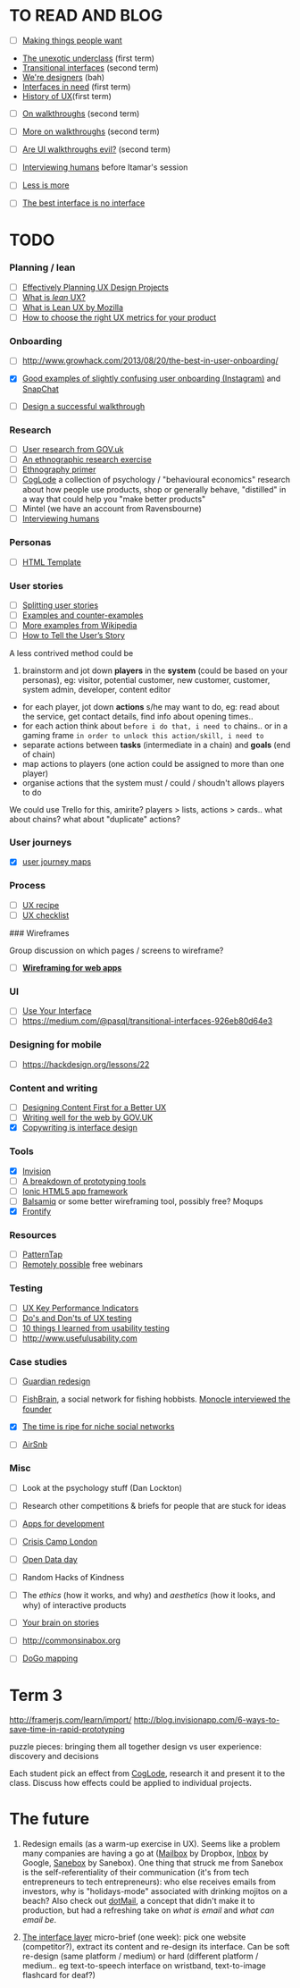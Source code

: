 # TO READ AND BLOG

- [ ] [Making things people want](https://blog.intercom.io/making-things-people-want/)
* [The unexotic underclass](http://miter.mit.edu/the-unexotic-underclass) (first term)
* [Transitional interfaces](https://medium.com/@pasql/transitional-interfaces-926eb80d64e3) (second term)
* [We're designers](http://articles.morganallanknutson.com/were-designers) (bah)
* [Interfaces in need](https://medium.com/@gbks/interfaces-in-need-fa21105102c6) (first term)
* [History of UX](http://blog.invisionapp.com/a-brief-history-of-user-experience)(first term)
- [ ] [On walkthroughs](http://www.dtelepathy.com/blog/design/ux-flows-how-when-to-design-app-walkthrough) (second term)
- [ ] [More on walkthroughs](http://blog.maxrudberg.com/post/38958984259/if-you-see-a-ui-walkthrough-they-blew-it) (second term)
- [ ] [Are UI walkthroughs evil?](http://tapity.com/are-ui-walkthroughs-evil/) (second term)
- [ ] [Interviewing humans](https://medium.com/research-things/interviewing-humans-fa198f809c40) before Itamar's session
- [ ] [Less is more](http://blog.intercom.io/invisible-design)
- [ ] [The best interface is no interface](http://genius.com/Golden-krishna-the-best-interface-is-no-interface-excerpt-chap-14-annotated)




# TODO


### Planning / lean

- [ ] [Effectively Planning UX Design Projects](http://www.smashingmagazine.com/2013/01/24/effectively-planning-ux-design-projects/)
- [ ] [What is *lean* UX?](http://ux.stackexchange.com/questions/38845/what-is-lean-ux-and-where-can-i-learn-more-about-it)
- [ ] [What is Lean UX by Mozilla](http://blog.mozilla.org/ux/2014/06/3623/)
- [ ] [How to choose the right UX metrics for your product](http://www.gv.com/lib/how-to-choose-the-right-ux-metrics-for-your-product)

### Onboarding 

- [ ] http://www.growhack.com/2013/08/20/the-best-in-user-onboarding/
- [x] [Good examples of slightly confusing user onboarding (Instagram)](http://www.useronboard.com/how-instagram-onboards-new-users/) and [SnapChat](http://www.useronboard.com/how-snapchat-onboards-new-users/)
- [ ] [Design a successful walkthrough](http://www.webdesignerdepot.com/2014/07/how-to-design-a-successful-web-app-walkthrough/)


### Research

- [ ] [User research from GOV.uk](https://www.gov.uk/service-manual/user-centred-design/user-research)
- [ ] [An ethnographic research exercise](http://robots.thoughtbot.com/ethnographic-research-exercise)
- [ ] [Ethnography primer](http://www.aiga.org/ethnography-primer/)
- [ ] [CogLode](http://coglode.com) a collection of psychology / "behavioural economics" research about how people use products, shop or generally behave, "distilled" in a way that could help you "make better products"
- [ ] Mintel (we have an account from Ravensbourne)
- [ ] [Interviewing humans](https://medium.com/research-things/interviewing-humans-fa198f809c40)

### Personas

- [ ] [HTML Template](http://blankdots.com/open/personas)

### User stories

- [ ] [Splitting user stories](http://www.agilelearninglabs.com/2013/05/new-quick-reference-guide-for-splitting-user-stories)
- [ ] [Examples and counter-examples](http://blogs.collab.net/agile/user-story-examples-and-counterexamples)
- [ ] [More examples from Wikipedia](http://en.wikipedia.org/wiki/User_story#Examples)
- [ ] [How to Tell the User’s Story](https://www.newfangled.com/how-to-tell-the-users-story/)

A less contrived method could be

1. brainstorm and jot down **players** in the **system** (could be based on your personas), eg: visitor, potential customer, new customer, customer, system admin, developer, content editor
* for each player, jot down **actions** s/he may want to do, eg: read about the service, get contact details, find info about opening times.. 
* for each action think about `before i do that, i need to` chains.. or in a gaming frame `in order to unlock this action/skill, i need to`
* separate actions between **tasks** (intermediate in a chain) and **goals** (end of chain) 
* map actions to players (one action could be assigned to more than one player)
* organise actions that the system must / could / shoudn't allows players to do

We could use Trello for this, amirite? players > lists, actions > cards.. what about chains? what about "duplicate" actions?

### User journeys

- [x] [user journey maps](http://www.elezea.com/2013/05/one-ux-deliverable)

### Process

- [ ] [UX recipe](http://uxrecipe.github.io/)
- [ ] [UX checklist](https://uxchecklist.github.io/)

### Wireframes

Group discussion on which pages / screens to wireframe?
- [ ] [**Wireframing for web apps**](http://blog.intercom.io/wireframing-for-web-apps)

### UI

- [ ] [Use Your Interface](http://useyourinterface.com/)
- [ ] https://medium.com/@pasql/transitional-interfaces-926eb80d64e3

### Designing for mobile

- [ ] https://hackdesign.org/lessons/22

### Content and writing

- [ ] [Designing Content First for a Better UX](https://blog.gathercontent.com/designing-content-first-for-a-better-ux)
- [ ] [Writing well for the web by GOV.UK](https://www.gov.uk/guidance/content-design/writing-for-gov-uk)
- [x] [Copywriting is interface design](https://gettingreal.37signals.com/ch09_Copywriting_is_Interface_Design.php)

### Tools

- [x] [Invision](http://www.invisionapp.com/)
- [ ] [A breakdown of prototyping tools](http://stephenmeszaros.com/posts/prototyping-tools.html)
- [ ] [Ionic HTML5 app framework](http://ionicframework.com)
- [ ] [Balsamiq](https://balsamiq.com/download/) or some better wireframing tool, possibly free? Moqups
- [x] [Frontify](https://frontify.com)

### Resources

- [ ] [PatternTap](http://zurb.com/patterntap)
- [ ] [Remotely possible](http://www.usertesting.com/resources/remotely-possible) free webinars

### Testing 

- [ ] [UX Key Performance Indicators](http://designmodo.com/ux-kpi)
- [ ] [Do's and Don'ts of UX testing](http://blog.oboxthemes.com/the-dos-and-donts-of-user-experience-testing/)
- [ ] [10 things I learned from usability testing](https://blog.kissmetrics.com/100-usability-tests)
- [ ] http://www.usefulusability.com

### Case studies

- [ ] [Guardian redesign](http://www.designweek.co.uk/analysis/how-the-guardian-is-rethinking-its-digital-design-language/3038526.article)
- [ ] [FishBrain](http://www.fishbrain.com), a social network for fishing hobbists. [Monocle interviewed the founder](http://monocle.com/radio/shows/the-entrepreneurs/173)
- [X] [The time is ripe for niche social networks](http://pando.com/2013/10/16/the-time-is-ripe-for-a-new-wave-of-niche-social-networks)
- [ ] [AirSnb](http://www.airsnb.com)


### Misc
- [ ] Look at the psychology stuff (Dan Lockton)
- [ ] Research other competitions & briefs for people that are stuck for ideas
- [ ] [Apps for development](http://data.worldbank.org/news/apps-for-development)
- [ ] [Crisis Camp London](http://wiki.crisiscommons.eu/wiki/Crisis_Camp_London)
- [ ] [Open Data day](http://opendataday.org)
- [ ] Random Hacks of Kindness
- [ ] The *ethics* (how it works, and why) and *aesthetics* (how it looks, and why) of interactive products
- [ ] [Your brain on stories](http://www.blog.theteamw.com/2014/11/04/your-brain-on-stories)
- [ ] http://commonsinabox.org
- [ ] [DoGo mapping](http://uxmag.com/articles/adapting-information-architecture-for-lean-and-agile-environments-with-dogo-mapping)


# Term 3

http://framerjs.com/learn/import/
http://blog.invisionapp.com/6-ways-to-save-time-in-rapid-prototyping

puzzle pieces: bringing them all together
design vs user experience: discovery and decisions

Each student pick an effect from [CogLode](http://coglode.com), research it and present it to the class. Discuss how effects could be applied to individual projects.



# The future

1. Redesign emails (as a warm-up exercise in UX). Seems like a problem many companies are having a go at ([Mailbox](http://www.mailboxapp.com/) by Dropbox, [Inbox](http://www.google.com/inbox/) by Google, [Sanebox](http://www.sanebox.com/tour) by Sanebox). One thing that struck me from Sanebox is the self-referentiality of their communication (it's from tech entrepreneurs to tech entrepreneurs): who else receives emails from investors, why is "holidays-mode" associated with drinking mojitos on a beach? Also check out [dotMail](http://www.vanschneider.com/work/dotmailapp), a concept that didn't make it to production, but had a refreshing take on *what is email* and *what can email be*.

2. [The interface layer](https://medium.com/bridge-collection/the-interface-layer-when-design-commoditizes-tech-e7017872173a) micro-brief (one week): pick one website (competitor?), extract its content and re-design its interface. Can be soft re-design (same platform / medium) or hard (different platform / medium.. eg text-to-speech interface on wristband, text-to-image flashcard for deaf?)